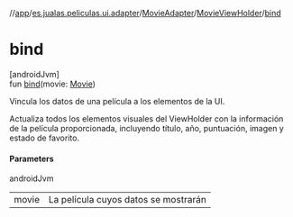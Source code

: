 //[app](../../../../index.md)/[es.jualas.peliculas.ui.adapter](../../index.md)/[MovieAdapter](../index.md)/[MovieViewHolder](index.md)/[bind](bind.md)

# bind

[androidJvm]\
fun [bind](bind.md)(movie: [Movie](../../../es.jualas.peliculas.data.model/-movie/index.md))

Vincula los datos de una película a los elementos de la UI.

Actualiza todos los elementos visuales del ViewHolder con la información de la película proporcionada, incluyendo título, año, puntuación, imagen y estado de favorito.

#### Parameters

androidJvm

| | |
|---|---|
| movie | La película cuyos datos se mostrarán |
